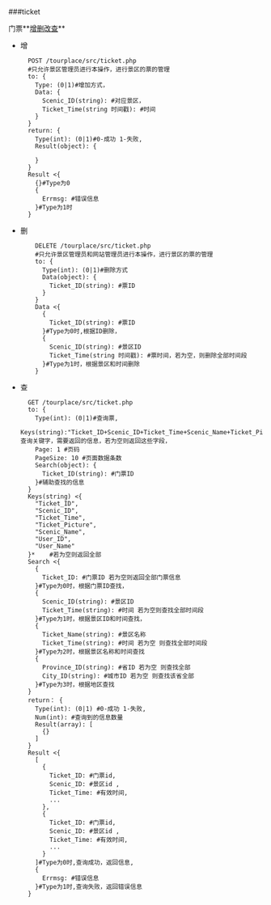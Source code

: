###ticket


门票**[增](ticket_add)[删](ticket_delete)[改](ticket_change)[查](ticket_search)**

- <a name="ticket_add">增</a>

        POST /tourplace/src/ticket.php
        #只允许景区管理员进行本操作，进行景区的票的管理
        to: {
          Type: (0|1)#增加方式，
          Data: {
            Scenic_ID(string): #对应景区，
            Ticket_Time(string 时间戳): #时间
          }
        }
        return: {
          Type(int): (0|1)#0-成功 1-失败,
          Result(object): {

          }
        }
        Result <{
          {}#Type为0
          {
            Errmsg: #错误信息
          }#Type为1时
        }
- <a name="ticket_delete">删</a>

          DELETE /tourplace/src/ticket.php
          #只允许景区管理员和网站管理员进行本操作，进行景区的票的管理
          to: {
            Type(int): (0|1)#删除方式
            Data(object): {
              Ticket_ID(string): #票ID
            }
          }
          Data <{
            {
              Ticket_ID(string): #票ID
            }#Type为0时,根据ID删除，
            {
              Scenic_ID(string): #景区ID
              Ticket_Time(string 时间戳): #票时间，若为空，则删除全部时间段
            }#Type为1时，根据景区和时间删除
          }
- <a name="ticket_change">查</a>

        GET /tourplace/src/ticket.php
        to: {
          Type(int): (0|1)#查询票,
          Keys(string):"Ticket_ID+Scenic_ID+Ticket_Time+Scenic_Name+Ticket_Picture",#查询关键字，需要返回的信息，若为空则返回这些字段，
          Page: 1 #页码
          PageSize: 10 #页面数据条数
          Search(object): {
            Ticket_ID(string): #门票ID
          }#辅助查找的信息
        }
        Keys(string) <{
          "Ticket_ID",
          "Scenic_ID",
          "Ticket_Time",
          "Ticket_Picture",
          "Scenic_Name",
          "User_ID",
          "User_Name"
        }*    #若为空则返回全部
        Search <{
          {
            Ticket_ID: #门票ID 若为空则返回全部门票信息
          }#Type为0时，根据门票ID查找，
          {
            Scenic_ID(string): #景区ID
            Ticket_Time(string): #时间 若为空则查找全部时间段
          }#Type为1时，根据景区ID和时间查找，
          {
            Ticket_Name(string): #景区名称
            Ticket_Time(string): #时间 若为空 则查找全部时间段
          }#Type为2时，根据景区名称和时间查找
          {
            Province_ID(string): #省ID 若为空 则查找全部
            City_ID(string): #城市ID 若为空 则查找该省全部
          }#Type为3时，根据地区查找
        }
        return： {
          Type(int): (0|1) #0-成功 1-失败,
          Num(int): #查询到的信息数量
          Result(array): [
            {}
          ]
        }
        Result <{
          [
            {
              Ticket_ID: #门票id,
              Scenic_ID: #景区id ,
              Ticket_Time: #有效时间,
              ...
            },
            {
              Ticket_ID: #门票id,
              Scenic_ID: #景区id ,
              Ticket_Time: #有效时间,
              ...
            }
          ]#Type为0时,查询成功，返回信息,
          {
            Errmsg: #错误信息
          }#Type为1时,查询失败，返回错误信息
        }
